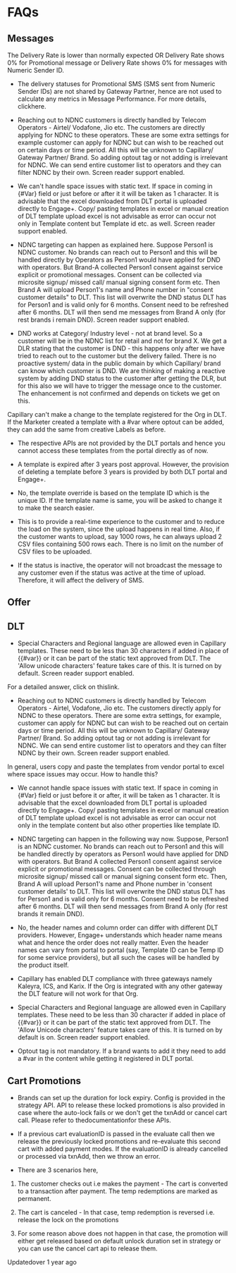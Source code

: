 # FAQs

## Messages

The Delivery Rate is lower than normally expected OR Delivery Rate shows 0% for Promotional message or Delivery Rate shows 0% for messages with Numeric Sender ID.

- The delivery statuses for Promotional SMS (SMS sent from Numeric Sender IDs) are not shared by Gateway Partner, hence are not used to calculate any metrics in Message Performance. For more details, clickhere.

- Reaching out to NDNC customers is directly handled by Telecom Operators - Airtel/ Vodafone, Jio etc. The customers are directly applying for NDNC to these operators. These are some extra settings for example customer can apply for NDNC but can wish to be reached out on certain days or time period. All this will be unknown to Capillary/ Gateway Partner/ Brand. So adding optout tag or not adding is irrelevant for NDNC. We can send entire customer list to operators and they can filter NDNC by their own. Screen reader support enabled.

- We can't handle space issues with static text. If space in coming in {#Var} field or just before or after it it will be taken as 1 character. It is advisable that the excel downloaded from DLT portal is uploaded directly to Engage+. Copy/ pasting templates in excel or manual creation of DLT template upload excel is not advisable as error can occur not only in Template content but Template id etc. as well. Screen reader support enabled.

- NDNC targeting can happen as explained here. Suppose Person1 is NDNC customer. No brands can reach out to Person1 and this will be handled directly by Operators as Person1 would have applied for DND with operators. But Brand-A collected Person1 consent against service explicit or promotional messages. Consent can be collected via microsite signup/ missed call/ manual signing consent form etc. Then Brand A will upload Person1's name and Phone number in "consent customer details" to DLT. This list will overwrite the DND status DLT has for Person1 and is valid only for 6 months. Consent need to be refreshed after 6 months. DLT will then send me messages from Brand A only (for rest brands i remain DND). Screen reader support enabled.

- DND works at Category/ Industry level - not at brand level. So a customer will be in the NDNC list for retail and not for brand X. We get a DLR stating that the customer is DND - this happens only after we have tried to reach out to the customer but the delivery failed. There is no proactive system/ data in the public domain by which Capillary/ brand can know which customer is DND. We are thinking of making a reactive system by adding DND status to the customer after getting the DLR, but for this also we will have to trigger the message once to the customer. The enhancement is not confirmed and depends on tickets we get on this.

Capillary can't make a change to the template registered for the Org in DLT. If the Marketer created a template with a #var where optout can be added, they can add the same from creative Labels as before.

- The respective APIs are not provided by the DLT portals and hence you cannot access these templates from the portal directly as of now.

- A template is expired after 3 years post approval. However, the provision of deleting a template before 3 years is provided by both DLT portal and Engage+.

- No, the template override is based on the template ID which is the unique ID. If the template name is same, you will be asked to change it to make the search easier.

- This is to provide a real-time experience to the customer and to reduce the load on the system, since the upload happens in real time. Also, if the customer wants to upload, say 1000 rows, he can always upload 2 CSV files containing 500 rows each. There is no limit on the number of CSV files to be uploaded.

- If the status is inactive, the operator will not broadcast the message to any customer even if the status was active at the time of upload. Therefore, it will affect the delivery of SMS.

## Offer

## DLT

- Special Characters and Regional language are allowed even in Capillary templates. These need to be less than 30 characters if added in place of {{#var}} or it can be part of the static text approved from DLT. The 'Allow unicode characters' feature takes care of this. It is turned on by default. Screen reader support enabled.

For a detailed answer, click on thislink.

- Reaching out to NDNC customers is directly handled by Telecom Operators - Airtel, Vodafone, Jio etc. The customers directly apply for NDNC to these operators. There are some extra settings, for example, customer can apply for NDNC but can wish to be reached out on certain days or time period. All this will be unknown to Capillary/ Gateway Partner/ Brand. So adding optout tag or not adding is irrelevant for NDNC. We can send entire customer list to operators and they can filter NDNC by their own. Screen reader support enabled.

In general, users copy and paste the templates from vendor portal to excel where space issues may occur. How to handle this?

- We cannot handle space issues with static text. If space in coming in {#Var} field or just before it or after, it will be taken as 1 character. It is advisable that the excel downloaded from DLT portal is uploaded directly to Engage+. Copy/ pasting templates in excel or manual creation of DLT template upload excel is not advisable as error can occur not only in the template content but also other properties like template ID.

- NDNC targeting can happen in the following way now. Suppose, Person1 is an NDNC customer. No brands can reach out to Person1 and this will be handled directly by operators as Person1 would have applied for DND with operators. But Brand A collected Person1 consent against service explicit or promotional messages. Consent can be collected through microsite signup/ missed call or manual signing consent form etc. Then, Brand A will upload Person1's name and Phone number in 'consent customer details' to DLT. This list will overwrite the DND status DLT has for Person1 and is valid only for 6 months. Consent need to be refreshed after 6 months. DLT will then send messages from Brand A only (for rest brands it remain DND).

- No, the header names and column order can differ with different DLT providers. However, Engage+ understands which header name means what and hence the order does not really matter. Even the header names can vary from portal to portal (say, Template ID can be Temp ID for some service providers), but all such the cases will be handled by the product itself.

- Capillary has enabled DLT compliance with three gateways namely Kaleyra, ICS, and Karix. If the Org is integrated with any other gateway the DLT feature will not work for that Org.

- Special Characters and Regional language are allowed even in Capillary templates. These need to be less than 30 character if added in place of {{#var}} or it can be part of the static text approved from DLT. The 'Allow Unicode characters' feature takes care of this. It is turned on by default is on. Screen reader support enabled.

- Optout tag is not mandatory. If a brand wants to add it they need to add a #var in the content while getting it registered in DLT portal.

## Cart Promotions

- Brands can set up the duration for lock expiry. Config is provided in the strategy API. API to release these locked promotions is also provided in case where the auto-lock fails or we don't get the txnAdd or cancel cart call. Please refer to thedocumentationfor these APIs.

- If a previous cart evaluationID is passed in the evaluate call then we release the previously locked promotions and re-evaluate this second cart with added payment modes. If the evaluationID is already cancelled or processed via txnAdd, then we throw an error.

- There are 3 scenarios here,

1. The customer checks out i.e makes the payment - The cart is converted to a transaction after payment. The temp redemptions are marked as permanent.

2. The cart is canceled - In that case, temp redemption is reversed i.e. release the lock on the promotions

3. For some reason above does not happen in that case, the promotion will either get released based on default unlock duration set in strategy or you can use the cancel cart api to release them.

Updatedover 1 year ago